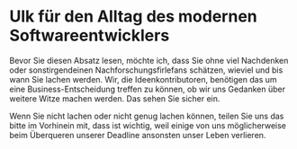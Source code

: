 # Ulk für den Alltag des modernen Softwareentwicklers

Bevor Sie diesen Absatz lesen, möchte ich, dass Sie ohne viel Nachdenken oder sonstirgendeinen Nachforschungsfirlefans schätzen, wieviel und bis wann Sie lachen werden. Wir, die Ideenkontributoren, benötigen das um eine Business-Entscheidung 
treffen zu können, ob wir uns Gedanken über weitere Witze machen werden. Das sehen Sie sicher ein. 

Wenn Sie nicht lachen oder nicht genug lachen können, teilen Sie uns das bitte im Vorhinein mit, dass ist wichtig, weil 
einige von uns möglicherweise beim Überqueren unserer Deadline ansonsten unser Leben verlieren.

